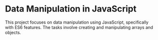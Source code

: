 # Data Manipulation in JavaScript

This project focuses on data manipulation using JavaScript, specifically with ES6 features. The tasks involve creating and manipulating arrays and objects.

